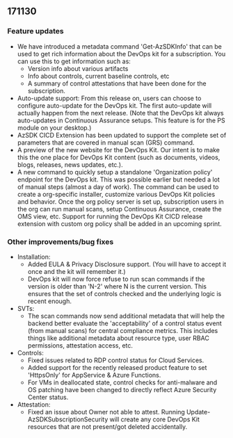 ## 171130
### Feature updates
*  We have introduced a metadata command 'Get-AzSDKInfo' that can be used to get rich information about the DevOps kit for a subscription. You can use this to get information such as:
	* Version info about various artifacts
	*  Info about controls, current baseline controls, etc
	*  A summary of control attestations that have been done for the subscription.  
*  Auto-update support: From this release on, users can choose to configure auto-update for the DevOps kit. The first auto-update will actually happen from the next release. (Note that the DevOps kit always auto-updates in Continuous Assurance setups. This feature is for the PS module on your desktop.)  
*  AzSDK CICD Extension has been updated to support the complete set of parameters that are covered in manual scan (GRS) command. 
*  A preview of the new website for the DevOps Kit. Our intent is to make this the one place for DevOps Kit content (such as documents, videos, blogs, releases, news updates, etc.).
*  A new command to quickly setup a standalone 'Organization policy' endpoint for the DevOps kit. This was possible earlier but needed a lot of manual steps (almost a day of work). The command can be used to create a org-specific installer, customize various DevOps Kit policies and behavior. Once the org policy server is set up, subscription users in the org can run manual scans, setup Continuous Assurance, create the OMS view, etc. Support for running the DevOps Kit CICD release extension with custom org policy shall be added in an upcoming sprint.
	
### Other improvements/bug fixes
*  Installation: 
	* Added EULA & Privacy Disclosure support. (You will have to accept it once and the kit will remember it.)
	* DevOps kit will now force refuse to run scan commands if the version is older than 'N-2' where N is the current version. This ensures that the set of controls checked and the underlying logic is recent enough.
*  SVTs: 
	*  The scan commands now send additional metadata that will help the backend better evaluate the 'acceptability' of a control status event (from manual scans) for central compliance metrics. This includes things like additional metadata about resource type,  user RBAC permissions, attestation access, etc.
*  Controls: 
	*  Fixed issues related to RDP control status for Cloud Services. 
	* Added support for the recently released product feature to set 'HttpsOnly' for AppService & Azure Functions.
	* For VMs in deallocated state, control checks for anti-malware and OS patching have been changed to directly reflect Azure Security Center status.
*  Attestation:
	* Fixed an issue about Owner not able to attest. Running Update-AzSDKSubscriptionSecurity will create any core DevOps Kit resources that are not present/got deleted accidentally.

